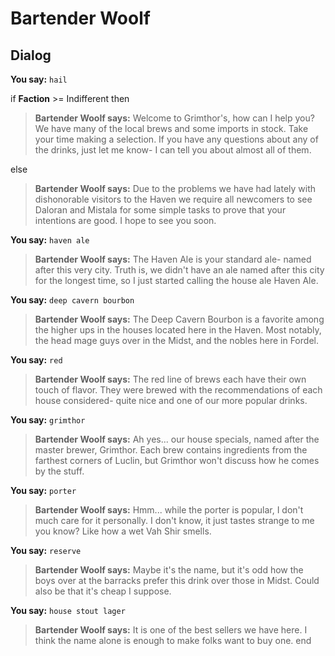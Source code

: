 # Bartender Woolf


## Dialog

**You say:** `hail`



if **Faction** >= Indifferent then



>**Bartender Woolf says:** Welcome to Grimthor's, how can I help you?  We have many of the local brews and some imports in stock. Take your time making a selection. If you have any questions about any of the drinks, just let me know- I can tell you about almost all of them.


else



>**Bartender Woolf says:** Due to the problems we have had lately with dishonorable visitors to the Haven we require all newcomers to see Daloran and Mistala for some simple tasks to prove that your intentions are good. I hope to see you soon.


**You say:** `haven ale`



>**Bartender Woolf says:** The Haven Ale is your standard ale- named after this very city.  Truth is, we didn't have an ale named after this city for the longest time, so I just started calling the house ale Haven Ale.

**You say:** `deep cavern bourbon`



>**Bartender Woolf says:** The Deep Cavern Bourbon is a favorite among the higher ups in the houses located here in the Haven. Most notably, the head mage guys over in the Midst, and the nobles here in Fordel.

**You say:** `red`



>**Bartender Woolf says:** The red line of brews each have their own touch of flavor. They were brewed with the recommendations of each house considered- quite nice and one of our more popular drinks.

**You say:** `grimthor`



>**Bartender Woolf says:** Ah yes... our house specials, named after the master brewer, Grimthor. Each brew contains ingredients from the farthest corners of Luclin, but Grimthor won't discuss how he comes by the stuff.

**You say:** `porter`



>**Bartender Woolf says:** Hmm...  while the porter is popular, I don't much care for it personally. I don't know, it just tastes strange to me you know?  Like how a wet Vah Shir smells.

**You say:** `reserve`



>**Bartender Woolf says:** Maybe it's the name, but it's odd how the boys over at the barracks prefer this drink over those in Midst. Could also be that it's cheap I suppose.

**You say:** `house stout lager`



>**Bartender Woolf says:** It is one of the best sellers we have here. I think the name alone is enough to make folks want to buy one.
end
